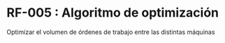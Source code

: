 # RF-005 : Algoritmo de optimización


Optimizar el volumen de órdenes de trabajo entre las distintas máquinas